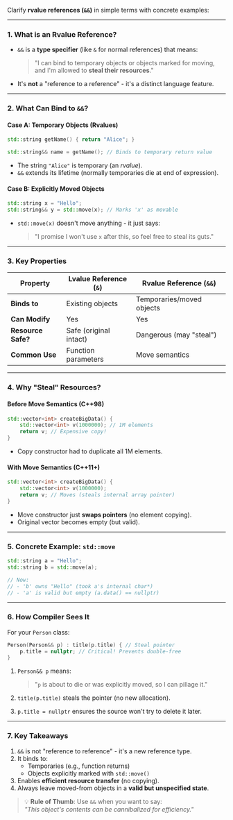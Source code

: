 Clarify **rvalue references (`&&`)** in simple terms with concrete examples:

---

### **1. What is an Rvalue Reference?**

- `&&` is a **type specifier** (like `&` for normal references) that means:

  > "I can bind to temporary objects or objects marked for moving, and I'm allowed to **steal their resources**."

- It's **not** a "reference to a reference" - it's a distinct language feature.

---

### **2. What Can Bind to `&&`?**

#### **Case A: Temporary Objects (Rvalues)**

```cpp
std::string getName() { return "Alice"; }

std::string&& name = getName(); // Binds to temporary return value
```

- The string `"Alice"` is temporary (an _rvalue_).
- `&&` extends its lifetime (normally temporaries die at end of expression).

#### **Case B: Explicitly Moved Objects**

```cpp
std::string x = "Hello";
std::string&& y = std::move(x); // Marks 'x' as movable
```

- `std::move(x)` doesn't move anything - it just says:
  > "I promise I won't use `x` after this, so feel free to steal its guts."

---

### **3. Key Properties**

| Property           | Lvalue Reference (`&`) | Rvalue Reference (`&&`)   |
| ------------------ | ---------------------- | ------------------------- |
| **Binds to**       | Existing objects       | Temporaries/moved objects |
| **Can Modify**     | Yes                    | Yes                       |
| **Resource Safe?** | Safe (original intact) | Dangerous (may "steal")   |
| **Common Use**     | Function parameters    | Move semantics            |

---

### **4. Why "Steal" Resources?**

#### **Before Move Semantics (C++98)**

```cpp
std::vector<int> createBigData() {
    std::vector<int> v(1000000); // 1M elements
    return v; // Expensive copy!
}
```

- Copy constructor had to duplicate all 1M elements.

#### **With Move Semantics (C++11+)**

```cpp
std::vector<int> createBigData() {
    std::vector<int> v(1000000);
    return v; // Moves (steals internal array pointer)
}
```

- Move constructor just **swaps pointers** (no element copying).
- Original vector becomes empty (but valid).

---

### **5. Concrete Example: `std::move`**

```cpp
std::string a = "Hello";
std::string b = std::move(a);

// Now:
// - 'b' owns "Hello" (took a's internal char*)
// - 'a' is valid but empty (a.data() == nullptr)
```

---

### **6. How Compiler Sees It**

For your `Person` class:

```cpp
Person(Person&& p) : title(p.title) { // Steal pointer
    p.title = nullptr; // Critical! Prevents double-free
}
```

1. `Person&& p` means:

   > "`p` is about to die or was explicitly moved, so I can pillage it."

2. `title(p.title)` steals the pointer (no new allocation).

3. `p.title = nullptr` ensures the source won't try to delete it later.

---

### **7. Key Takeaways**

1. `&&` is not "reference to reference" - it's a new reference type.
2. It binds to:
   - Temporaries (e.g., function returns)
   - Objects explicitly marked with `std::move()`
3. Enables **efficient resource transfer** (no copying).
4. Always leave moved-from objects in a **valid but unspecified state**.

> 💡 **Rule of Thumb**: Use `&&` when you want to say:  
> _"This object's contents can be cannibalized for efficiency."_
